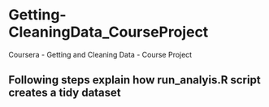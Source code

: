 Getting-CleaningData_CourseProject
==================================

Coursera - Getting and Cleaning Data - Course Project

## Following steps explain how run_analyis.R script creates a tidy dataset
